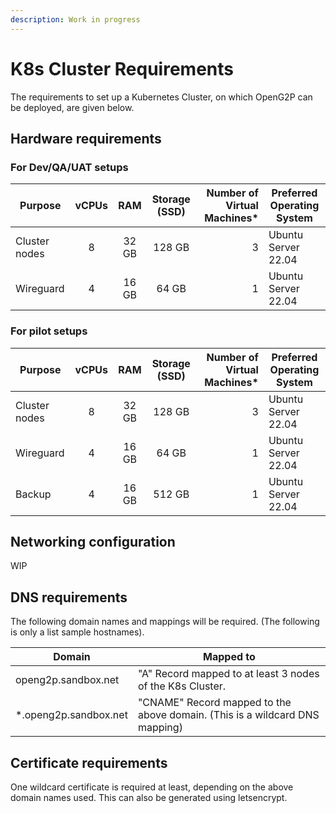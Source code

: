 ```yaml
---
description: Work in progress
---
```


# K8s Cluster Requirements

The requirements to set up a Kubernetes Cluster, on which OpenG2P can be deployed, are given below.

## Hardware requirements

### For Dev/QA/UAT setups

| Purpose       | vCPUs |  RAM  | Storage (SSD) | Number of Virtual Machines\* | Preferred Operating System |
| ------------- | :---: | :---: | :-----------: | ---------------------------: | -------------------------- |
| Cluster nodes |   8   | 32 GB |     128 GB    |                            3 | Ubuntu Server 22.04        |
| Wireguard     |   4   | 16 GB |     64 GB     |                            1 | Ubuntu Server 22.04        |

### For pilot setups

| Purpose       | vCPUs |  RAM  | Storage (SSD) | Number of Virtual Machines\* | Preferred Operating System |
| ------------- | :---: | :---: | :-----------: | ---------------------------: | -------------------------- |
| Cluster nodes |   8   | 32 GB |     128 GB    |                            3 | Ubuntu Server 22.04        |
| Wireguard     |   4   | 16 GB |     64 GB     |                            1 | Ubuntu Server 22.04        |
| Backup        |   4   | 16 GB |     512 GB    |                            1 | Ubuntu Server 22.04        |

## Networking configuration

WIP

## DNS requirements

The following domain names and mappings will be required. (The following is only a list sample hostnames).

| Domain                 | Mapped to                                                                   |
| ---------------------- | --------------------------------------------------------------------------- |
| openg2p.sandbox.net    | "A" Record mapped to at least 3 nodes of the K8s Cluster.                   |
| \*.openg2p.sandbox.net | "CNAME" Record mapped to the above domain. (This is a wildcard DNS mapping) |

## Certificate requirements

One wildcard certificate is required at least, depending on the above domain names used. This can also be generated using letsencrypt.
